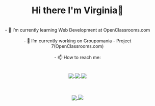 <div align="center">
 <h1>Hi there I'm Virginia👋</h1>
<br>
- 🌱 I’m currently learning Web Development at OpenClassrooms.com <br><br>
- 🔭 I’m currently working on Groupomania - Project 7(OpenClassrooms.com) <br><br>
- 📫 How to reach me: <br>
  <br><br>
  <a href="www.linkedin.com/in/virginiaplovi">
  <img align="center" src="https://img.shields.io/badge/LinkedIn-0077B5?style=for-the-badge&logo=linkedin&logoColor=white" />
</a><a href="https://stackoverflow.com/users/16192648/virginiaplovi?tab=profile">
  <img align="center" src="https://img.shields.io/badge/Stack_Overflow-FE7A16?style=for-the-badge&logo=stack-overflow&logoColor=white" />
</a><a href="mailto:virginiaplovi@gmail.com">
  <img align="center" src="https://img.shields.io/badge/Gmail-D14836?style=for-the-badge&logo=gmail&logoColor=white" />
</a>
<br><br><br><br>
<a href="https://github.com/anuraghazra/github-readme-stats">
  <img align="center" src="https://github-readme-stats.vercel.app/api?username=virginiaplovi&show_icons=true&theme=flag-india" />
</a>
<a href="https://github.com/anuraghazra/github-readme-stats">
  <img align="top" src="https://github-readme-stats.vercel.app/api/top-langs/?username=virginiaplovi&layout=compact" />
</a>
</div>

<!--
**virginiaplovi/virginiaplovi** is a ✨ _special_ ✨ repository because its `README.md` (this file) appears on your GitHub profile.

Here are some ideas to get you started:

- 🔭 I’m currently working on ...
- 🌱 I’m currently learning ...
- 👯 I’m looking to collaborate on ...
- 🤔 I’m looking for help with ...
- 💬 Ask me about ...
- 📫 How to reach me: ...
- 😄 Pronouns: ...
- ⚡ Fun fact: ...
-->
